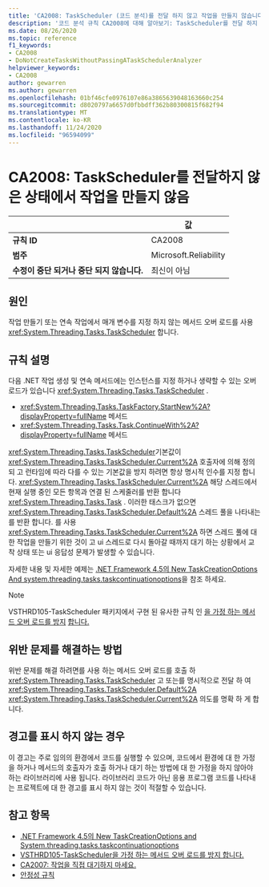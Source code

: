 ```yaml
---
title: 'CA2008: TaskScheduler (코드 분석)를 전달 하지 않고 작업을 만들지 않습니다.'
description: '코드 분석 규칙 CA2008에 대해 알아보기: TaskScheduler를 전달 하지 않고 작업을 만들지 않습니다.'
ms.date: 08/26/2020
ms.topic: reference
f1_keywords:
- CA2008
- DoNotCreateTasksWithoutPassingATaskSchedulerAnalyzer
helpviewer_keywords:
- CA2008
author: gewarren
ms.author: gewarren
ms.openlocfilehash: 01bf46cfe0976107e86a3865639048163660c254
ms.sourcegitcommit: d8020797a6657d0fbbdff362b80300815f682f94
ms.translationtype: MT
ms.contentlocale: ko-KR
ms.lasthandoff: 11/24/2020
ms.locfileid: "96594099"
---
```

# <a name="ca2008-do-not-create-tasks-without-passing-a-taskscheduler"></a>CA2008: TaskScheduler를 전달하지 않은 상태에서 작업을 만들지 않음

| | 값 |
|-|-|
| **규칙 ID** |CA2008|
| **범주** |Microsoft.Reliability|
| **수정이 중단 되거나 중단 되지 않습니다.** |최신이 아님|

## <a name="cause"></a>원인

작업 만들기 또는 연속 작업에서 매개 변수를 지정 하지 않는 메서드 오버 로드를 사용 <xref:System.Threading.Tasks.TaskScheduler> 합니다.

## <a name="rule-description"></a>규칙 설명

다음 .NET 작업 생성 및 연속 메서드에는 인스턴스를 지정 하거나 생략할 수 있는 오버 로드가 있습니다 <xref:System.Threading.Tasks.TaskScheduler> .

- <xref:System.Threading.Tasks.TaskFactory.StartNew%2A?displayProperty=fullName> 메서드
- <xref:System.Threading.Tasks.Task.ContinueWith%2A?displayProperty=fullName> 메서드

<xref:System.Threading.Tasks.TaskScheduler>기본값이 <xref:System.Threading.Tasks.TaskScheduler.Current%2A> 호출자에 의해 정의 되 고 런타임에 따라 다를 수 있는 기본값을 방지 하려면 항상 명시적 인수를 지정 합니다. <xref:System.Threading.Tasks.TaskScheduler.Current%2A> 해당 스레드에서 현재 실행 중인 모든 항목과 연결 된 스케줄러를 반환 합니다 <xref:System.Threading.Tasks.Task> . 이러한 태스크가 없으면 <xref:System.Threading.Tasks.TaskScheduler.Default%2A> 스레드 풀을 나타내는를 반환 합니다. 를 사용 <xref:System.Threading.Tasks.TaskScheduler.Current%2A> 하면 스레드 풀에 대 한 작업을 만들기 위한 것이 고 ui 스레드로 다시 돌아갈 때까지 대기 하는 상황에서 교착 상태 또는 ui 응답성 문제가 발생할 수 있습니다.

자세한 내용 및 자세한 예제는 [.NET Framework 4.5의 New TaskCreationOptions And system.threading.tasks.taskcontinuationoptions](https://devblogs.microsoft.com/pfxteam/new-taskcreationoptions-and-taskcontinuationoptions-in-net-4-5/)을 참조 하세요.

> [!NOTE]
> VSTHRD105-TaskScheduler 패키지에서 구현 된 유사한 규칙 인 [을 가정 하는 메서드 오버 로드를 방지](https://github.com/microsoft/vs-threading/blob/master/doc/analyzers/VSTHRD105.md) [합니다.](https://www.nuget.org/packages/Microsoft.VisualStudio.Threading.Analyzers)

## <a name="how-to-fix-violations"></a>위반 문제를 해결하는 방법

위반 문제를 해결 하려면를 사용 하는 메서드 오버 로드를 호출 하 <xref:System.Threading.Tasks.TaskScheduler> 고 또는를 명시적으로 전달 하 여 <xref:System.Threading.Tasks.TaskScheduler.Default%2A> <xref:System.Threading.Tasks.TaskScheduler.Current%2A> 의도를 명확 하 게 합니다.

## <a name="when-to-suppress-warnings"></a>경고를 표시 하지 않는 경우

이 경고는 주로 임의의 환경에서 코드를 실행할 수 있으며, 코드에서 환경에 대 한 가정을 하거나 메서드의 호출자가 호출 하거나 대기 하는 방법에 대 한 가정을 하지 않아야 하는 라이브러리에 사용 됩니다. 라이브러리 코드가 아닌 응용 프로그램 코드를 나타내는 프로젝트에 대 한 경고를 표시 하지 않는 것이 적절할 수 있습니다.

## <a name="see-also"></a>참고 항목

- [.NET Framework 4.5의 New TaskCreationOptions and System.threading.tasks.taskcontinuationoptions](https://devblogs.microsoft.com/pfxteam/new-taskcreationoptions-and-taskcontinuationoptions-in-net-4-5/)
- [VSTHRD105-TaskScheduler을 가정 하는 메서드 오버 로드를 방지 합니다.](https://github.com/microsoft/vs-threading/blob/master/doc/analyzers/VSTHRD105.md)
- [CA2007: 작업을 직접 대기하지 마세요.](ca2007.md)
- [안정성 규칙](reliability-warnings.md)
